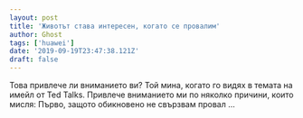 ```yaml
---
layout: post
title: 'Животът става интересен, когато се провалим'
author: Ghost
tags: ['huawei']
date: '2019-09-19T23:47:38.121Z'
draft: false
---
```


Това привлече ли вниманието ви? Той мина, когато го видях в темата на имейл от Ted Talks. Привлече вниманието ми по няколко причини, които мисля: Първо, защото обикновено не свързвам провал ...
